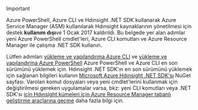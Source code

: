 > [!IMPORTANT]
> Azure PowerShell, Azure CLI ve Hdınsight .NET SDK kullanarak Azure Service Manager (ASM) kullanılarak Hdınsight kaynaklarının yönetilmesi için destek **kullanım dışı**ve 1 Ocak 2017 kaldırıldı. Bu belgede yer alan adımlar yeni Azure PowerShell cmdlet'leri, Azure CLI komutları ve Azure Resource Manager ile çalışma .NET SDK kullanın.
> 
> Lütfen adımları [yükleme ve yapılandırma Azure CLI](../articles/cli-install-nodejs.md) ve [yükleme ve yapılandırma Azure PowerShell](/powershell/azureps-cmdlets-docs) Azure PowerShell ve Azure CLI en son sürümünü yüklemek için. Hdınsight .NET SDK'ın en son sürümünü yüklemek için sağlanan bilgileri kullanın [Microsoft Azure Hdınsight .NET SDK'sı](https://www.nuget.org/packages/Microsoft.WindowsAzure.Management.HDInsight/) NuGet sayfası. Varolan komut dosyaları veya yeni cmdlet'lerini kullanmak için değiştirilmesi gereken uygulamalar varsa, bkz: yeni CLI komutları veya .NET SDK'sı [için Hdınsight kümeleri için Azure Resource Manager tabanlı geliştirme araçlarına geçme](../articles/hdinsight/hdinsight-hadoop-development-using-azure-resource-manager.md) daha fazla bilgi için.
> 
> 

